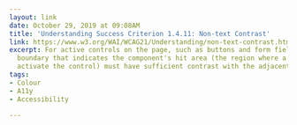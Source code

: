 ```yaml
---
layout: link
date: October 29, 2019 at 09:08AM
title: 'Understanding Success Criterion 1.4.11: Non-text Contrast'
link: https://www.w3.org/WAI/WCAG21/Understanding/non-text-contrast.html
excerpt: For active controls on the page, such as buttons and form fields, any visual
  boundary that indicates the component's hit area (the region where a pointer can
  activate the control) must have sufficient contrast with the adjacent background.
tags:
- Colour
- A11y
- Accessibility

---
```

